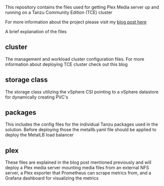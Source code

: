 This repository contains the files used for getting Plex Media server up and running on a Tanzu Community Edition (TCE) cluster

For more information about the project please visit my [blog post here](https://rudimartinsen.com/2022/01/28/tce-plex)

A brief explanation of the files

## cluster

The management and workload cluster configuration files. For more information about deploying TCE cluster check out this blog

## storage class

The storage class utilizing the vSphere CSI pointing to a vSphere datastore for dynamically creating PVC's

## packages

This includes the config files for the individual Tanzu packages used in the solution. Before deploying those the metallb.yaml file should be applied to deploy the MetalLB load balancer

## plex

These files are explained in the blog post mentioned previously and will deploy a Plex media server mounting media files from an external NFS server, a Plex exporter that Prometheus can scrape metrics from, and a Grafana dashboard for visualizing the metrics